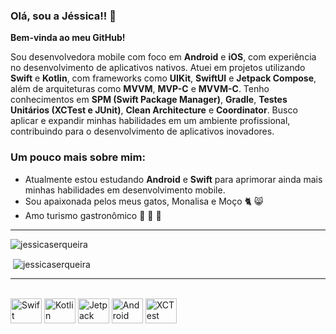 ### Olá, sou a Jéssica!! 👋

**Bem-vinda ao meu GitHub!**

Sou desenvolvedora mobile com foco em **Android** e **iOS**, com experiência no desenvolvimento de aplicativos nativos. Atuei em projetos utilizando **Swift** e **Kotlin**, com frameworks como **UIKit**, **SwiftUI** e **Jetpack Compose**, além de arquiteturas como **MVVM**, **MVP-C** e **MVVM-C**. Tenho conhecimentos em **SPM (Swift Package Manager)**, **Gradle**, **Testes Unitários (XCTest e JUnit)**, **Clean Architecture** e **Coordinator**. Busco aplicar e expandir minhas habilidades em um ambiente profissional, contribuindo para o desenvolvimento de aplicativos inovadores.

### Um pouco mais sobre mim:
- Atualmente estou estudando **Android** e **Swift** para aprimorar ainda mais minhas habilidades em desenvolvimento mobile.
- Sou apaixonada pelos meus gatos, Monalisa e Moço 🐈 😸
- Amo turismo gastronômico 🍣 🍕 🍲

---

<p><img align="center"
    src="https://github-readme-stats.vercel.app/api/top-langs?username=jessicaserqueira&show_icons=true&locale=en&bg_color=0d1117&text_color=ffffff&layout=compact"
    alt="jessicaserqueira" /></p>
<p>&nbsp;<img align="center" src="https://github-readme-stats.vercel.app/api?username=jessicaserqueira&show_icons=true&locale=en&bg_color=0d1117&text_color=ffffff&repo=convoychat"
    alt="jessicaserqueira" /></p>

---

<div style="display: inline_block"><br>
   <img align="center" alt="Swift" height="40" width="50" src="https://cdn.jsdelivr.net/gh/devicons/devicon/icons/swift/swift-original.svg"/>
   <img align="center" alt="Kotlin" height="40" width="50" src="https://cdn.jsdelivr.net/gh/devicons/devicon/icons/kotlin/kotlin-original.svg"/>
   <img align="center" alt="Jetpack Compose" height="40" width="50" src="https://cdn.jsdelivr.net/gh/devicons/devicon/icons/jetpackcompose/jetpackcompose-plain.svg"/>
   <img align="center" alt="Android" height="40" width="50" src="https://cdn.jsdelivr.net/gh/devicons/devicon/icons/android/android-original.svg"/>
   <img align="center" alt="XCTest" height="40" width="50" src="https://cdn.jsdelivr.net/gh/devicons/devicon/icons/apple/apple-original.svg"/>
</div>
